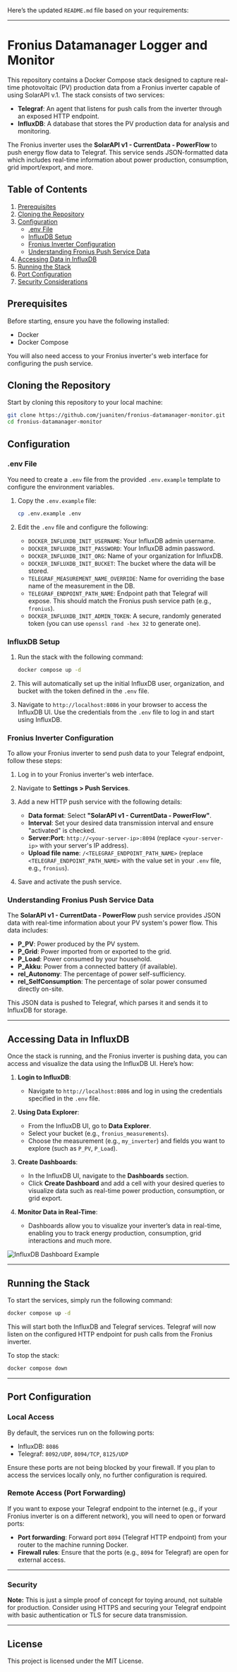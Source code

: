 Here’s the updated `README.md` file based on your requirements:

---

# Fronius Datamanager Logger and Monitor

This repository contains a Docker Compose stack designed to capture real-time photovoltaic (PV) production data from a Fronius inverter capable of using SolarAPI v.1. The stack consists of two services:

- **Telegraf**: An agent that listens for push calls from the inverter through an exposed HTTP endpoint.
- **InfluxDB**: A database that stores the PV production data for analysis and monitoring.

The Fronius inverter uses the **SolarAPI v1 - CurrentData - PowerFlow** to push energy flow data to Telegraf. This service sends JSON-formatted data which includes real-time information about power production, consumption, grid import/export, and more.

## Table of Contents

1. [Prerequisites](#prerequisites)
2. [Cloning the Repository](#cloning-the-repository)
3. [Configuration](#configuration)
   - [.env File](#env-file)
   - [InfluxDB Setup](#influxdb-setup)
   - [Fronius Inverter Configuration](#fronius-inverter-configuration)
   - [Understanding Fronius Push Service Data](#understanding-fronius-push-service-data)
4. [Accessing Data in InfluxDB](#accessing-data-in-influxdb)
5. [Running the Stack](#running-the-stack)
6. [Port Configuration](#port-configuration)
7. [Security Considerations](#security-considerations)

## Prerequisites

Before starting, ensure you have the following installed:

- Docker
- Docker Compose

You will also need access to your Fronius inverter's web interface for configuring the push service.

## Cloning the Repository

Start by cloning this repository to your local machine:

```bash
git clone https://github.com/juaniten/fronius-datamanager-monitor.git
cd fronius-datamanager-monitor
```

## Configuration

### .env File

You need to create a `.env` file from the provided `.env.example` template to configure the environment variables.

1. Copy the `.env.example` file:

   ```bash
   cp .env.example .env
   ```

2. Edit the `.env` file and configure the following:
   - `DOCKER_INFLUXDB_INIT_USERNAME`: Your InfluxDB admin username.
   - `DOCKER_INFLUXDB_INIT_PASSWORD`: Your InfluxDB admin password.
   - `DOCKER_INFLUXDB_INIT_ORG`: Name of your organization for InfluxDB.
   - `DOCKER_INFLUXDB_INIT_BUCKET`: The bucket where the data will be stored.
   - `TELEGRAF_MEASUREMENT_NAME_OVERRIDE`: Name for overriding the base name of the measurement in the DB.
   - `TELEGRAF_ENDPOINT_PATH_NAME`: Endpoint path that Telegraf will expose. This should match the Fronius push service path (e.g., `fronius`).
   - `DOCKER_INFLUXDB_INIT_ADMIN_TOKEN`: A secure, randomly generated token (you can use `openssl rand -hex 32` to generate one).

### InfluxDB Setup

1. Run the stack with the following command:

   ```bash
   docker compose up -d
   ```

2. This will automatically set up the initial InfluxDB user, organization, and bucket with the token defined in the `.env` file.

3. Navigate to `http://localhost:8086` in your browser to access the InfluxDB UI. Use the credentials from the `.env` file to log in and start using InfluxDB.

### Fronius Inverter Configuration

To allow your Fronius inverter to send push data to your Telegraf endpoint, follow these steps:

1. Log in to your Fronius inverter's web interface.
2. Navigate to **Settings > Push Services**.
3. Add a new HTTP push service with the following details:

   - **Data format**: Select **"SolarAPI v1 - CurrentData - PowerFlow"**.
   - **Interval**: Set your desired data transmission interval and ensure "activated" is checked.
   - **Server:Port**: `http://<your-server-ip>:8094` (replace `<your-server-ip>` with your server's IP address).
   - **Upload file name**: `/<TELEGRAF_ENDPOINT_PATH_NAME>` (replace `<TELEGRAF_ENDPOINT_PATH_NAME>` with the value set in your `.env` file, e.g., `fronius`).

4. Save and activate the push service.

### Understanding Fronius Push Service Data

The **SolarAPI v1 - CurrentData - PowerFlow** push service provides JSON data with real-time information about your PV system's power flow. This data includes:

- **P_PV**: Power produced by the PV system.
- **P_Grid**: Power imported from or exported to the grid.
- **P_Load**: Power consumed by your household.
- **P_Akku**: Power from a connected battery (if available).
- **rel_Autonomy**: The percentage of power self-sufficiency.
- **rel_SelfConsumption**: The percentage of solar power consumed directly on-site.

This JSON data is pushed to Telegraf, which parses it and sends it to InfluxDB for storage.

---

## Accessing Data in InfluxDB

Once the stack is running, and the Fronius inverter is pushing data, you can access and visualize the data using the InfluxDB UI. Here’s how:

1. **Login to InfluxDB**:

   - Navigate to `http://localhost:8086` and log in using the credentials specified in the `.env` file.

2. **Using Data Explorer**:

   - From the InfluxDB UI, go to **Data Explorer**.
   - Select your bucket (e.g., `fronius_measurements`).
   - Choose the measurement (e.g., `my_inverter`) and fields you want to explore (such as `P_PV`, `P_Load`).

3. **Create Dashboards**:

   - In the InfluxDB UI, navigate to the **Dashboards** section.
   - Click **Create Dashboard** and add a cell with your desired queries to visualize data such as real-time power production, consumption, or grid export.

4. **Monitor Data in Real-Time**:
   - Dashboards allow you to visualize your inverter’s data in real-time, enabling you to track energy production, consumption, grid interactions and much more.

![InfluxDB Dashboard Example](./images/influxdb-dashboard-sample.png)

---

## Running the Stack

To start the services, simply run the following command:

```bash
docker compose up -d
```

This will start both the InfluxDB and Telegraf services. Telegraf will now listen on the configured HTTP endpoint for push calls from the Fronius inverter.

To stop the stack:

```bash
docker compose down
```

---

## Port Configuration

### Local Access

By default, the services run on the following ports:

- InfluxDB: `8086`
- Telegraf: `8092/UDP`, `8094/TCP`, `8125/UDP`

Ensure these ports are not being blocked by your firewall. If you plan to access the services locally only, no further configuration is required.

### Remote Access (Port Forwarding)

If you want to expose your Telegraf endpoint to the internet (e.g., if your Fronius inverter is on a different network), you will need to open or forward ports:

- **Port forwarding**: Forward port `8094` (Telegraf HTTP endpoint) from your router to the machine running Docker.
- **Firewall rules**: Ensure that the ports (e.g., `8094` for Telegraf) are open for external access.

---

### Security

**Note:** This is just a simple proof of concept for toying around, not suitable for production. Consider using HTTPS and securing your Telegraf endpoint with basic authentication or TLS for secure data transmission.

---

## License

This project is licensed under the MIT License.
